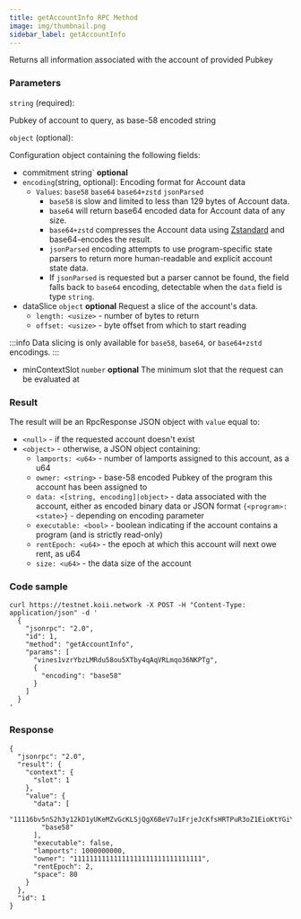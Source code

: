```yaml
---
title: getAccountInfo RPC Method
image: img/thumbnail.png
sidebar_label: getAccountInfo
---
```


Returns all information associated with the account of provided Pubkey

### Parameters
`string` (required):

Pubkey of account to query, as base-58 encoded string

`object` (optional):

Configuration object containing the following fields:

- commitment string` **optional**
- `encoding`(string, optional): Encoding format for Account data
  - `Values`: `base58` `base64` `base64+zstd` `jsonParsed`
      *   `base58` is slow and limited to less than 129 bytes of Account data.
      *   `base64` will return base64 encoded data for Account data of any size.
      *   `base64+zstd` compresses the Account data using [Zstandard](https://facebook.github.io/zstd/) and base64-encodes the result.
      *   `jsonParsed` encoding attempts to use program-specific state parsers to return more human-readable and explicit account state data.
      *   If `jsonParsed` is requested but a parser cannot be found, the field falls back to `base64` encoding, detectable when the `data` field is type `string`.
- dataSlice `object` **optional**
  Request a slice of the account's data.
    *   `length: <usize>` - number of bytes to return
    *   `offset: <usize>` - byte offset from which to start reading

:::info
Data slicing is only available for `base58`, `base64`, or `base64+zstd` encodings.
:::
- minContextSlot `number` **optional**
The minimum slot that the request can be evaluated at

### Result

The result will be an RpcResponse JSON object with `value` equal to:

*   `<null>` - if the requested account doesn't exist
*   `<object>` - otherwise, a JSON object containing:
    *   `lamports: <u64>` - number of lamports assigned to this account, as a u64
    *   `owner: <string>` - base-58 encoded Pubkey of the program this account has been assigned to
    *   `data: <[string, encoding]|object>` - data associated with the account, either as encoded binary data or JSON format `{<program>: <state>}` - depending on encoding parameter
    *   `executable: <bool>` - boolean indicating if the account contains a program (and is strictly read-only)
    *   `rentEpoch: <u64>` - the epoch at which this account will next owe rent, as u64
    *   `size: <u64>` - the data size of the account

### Code sample

```
curl https://testnet.koii.network -X POST -H "Content-Type: application/json" -d '
  {
    "jsonrpc": "2.0",
    "id": 1,
    "method": "getAccountInfo",
    "params": [
      "vines1vzrYbzLMRdu58ou5XTby4qAqVRLmqo36NKPTg",
      {
        "encoding": "base58"
      }
    ]
  }
'
```


### Response

```
{
  "jsonrpc": "2.0",
  "result": {
    "context": {
      "slot": 1
    },
    "value": {
      "data": [
        "11116bv5nS2h3y12kD1yUKeMZvGcKLSjQgX6BeV7u1FrjeJcKfsHRTPuR3oZ1EioKtYGiYxpxMG5vpbZLsbcBYBEmZZcMKaSoGx9JZeAuWf",
        "base58"
      ],
      "executable": false,
      "lamports": 1000000000,
      "owner": "11111111111111111111111111111111",
      "rentEpoch": 2,
      "space": 80
    }
  },
  "id": 1
}
```
